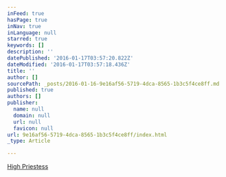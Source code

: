 ```yaml
---
inFeed: true
hasPage: true
inNav: true
inLanguage: null
starred: true
keywords: []
description: ''
datePublished: '2016-01-17T03:57:20.822Z'
dateModified: '2016-01-17T03:57:18.436Z'
title: ''
author: []
sourcePath: _posts/2016-01-16-9e16af56-5719-4dca-8565-1b3c5f4ce8ff.md
published: true
authors: []
publisher:
  name: null
  domain: null
  url: null
  favicon: null
url: 9e16af56-5719-4dca-8565-1b3c5f4ce8ff/index.html
_type: Article

---
```

[High Priestess][0]

[0]: http://highpriestess.guru/